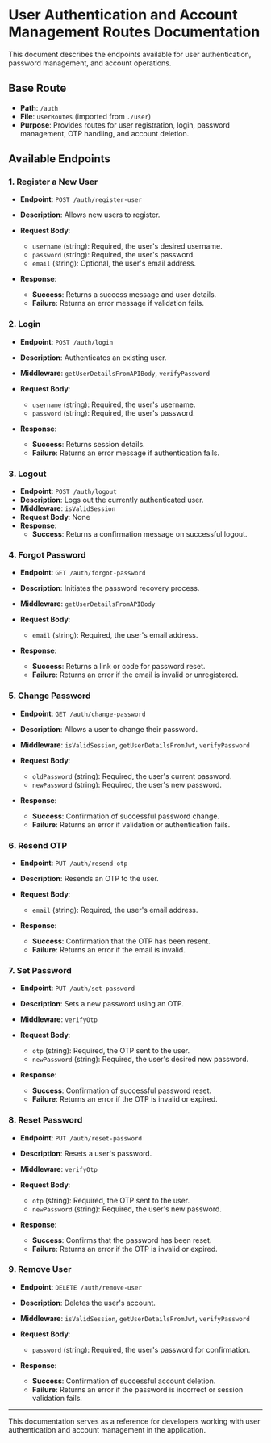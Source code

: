 # User Authentication and Account Management Routes Documentation

This document describes the endpoints available for user authentication, password management, and account operations.

## Base Route
- **Path**: `/auth`
- **File**: `userRoutes` (imported from `./user`)
- **Purpose**: Provides routes for user registration, login, password management, OTP handling, and account deletion.

## Available Endpoints

### 1. Register a New User
- **Endpoint**: `POST /auth/register-user`
- **Description**: Allows new users to register.
- **Request Body**:
  - `username` (string): Required, the user's desired username.
  - `password` (string): Required, the user's password.
  - `email` (string): Optional, the user's email address.

- **Response**:
  - **Success**: Returns a success message and user details.
  - **Failure**: Returns an error message if validation fails.

### 2. Login
- **Endpoint**: `POST /auth/login`
- **Description**: Authenticates an existing user.
- **Middleware**: `getUserDetailsFromAPIBody`, `verifyPassword`
- **Request Body**:
  - `username` (string): Required, the user's username.
  - `password` (string): Required, the user's password.

- **Response**:
  - **Success**: Returns session details.
  - **Failure**: Returns an error message if authentication fails.

### 3. Logout
- **Endpoint**: `POST /auth/logout`
- **Description**: Logs out the currently authenticated user.
- **Middleware**: `isValidSession`
- **Request Body**: None
- **Response**:
  - **Success**: Returns a confirmation message on successful logout.

### 4. Forgot Password
- **Endpoint**: `GET /auth/forgot-password`
- **Description**: Initiates the password recovery process.
- **Middleware**: `getUserDetailsFromAPIBody`
- **Request Body**:
  - `email` (string): Required, the user's email address.

- **Response**:
  - **Success**: Returns a link or code for password reset.
  - **Failure**: Returns an error if the email is invalid or unregistered.

### 5. Change Password
- **Endpoint**: `GET /auth/change-password`
- **Description**: Allows a user to change their password.
- **Middleware**: `isValidSession`, `getUserDetailsFromJwt`, `verifyPassword`
- **Request Body**:
  - `oldPassword` (string): Required, the user's current password.
  - `newPassword` (string): Required, the user's new password.

- **Response**:
  - **Success**: Confirmation of successful password change.
  - **Failure**: Returns an error if validation or authentication fails.

### 6. Resend OTP
- **Endpoint**: `PUT /auth/resend-otp`
- **Description**: Resends an OTP to the user.
- **Request Body**:
  - `email` (string): Required, the user's email address.

- **Response**:
  - **Success**: Confirmation that the OTP has been resent.
  - **Failure**: Returns an error if the email is invalid.

### 7. Set Password
- **Endpoint**: `PUT /auth/set-password`
- **Description**: Sets a new password using an OTP.
- **Middleware**: `verifyOtp`
- **Request Body**:
  - `otp` (string): Required, the OTP sent to the user.
  - `newPassword` (string): Required, the user's desired new password.

- **Response**:
  - **Success**: Confirmation of successful password reset.
  - **Failure**: Returns an error if the OTP is invalid or expired.

### 8. Reset Password
- **Endpoint**: `PUT /auth/reset-password`
- **Description**: Resets a user's password.
- **Middleware**: `verifyOtp`
- **Request Body**:
  - `otp` (string): Required, the OTP sent to the user.
  - `newPassword` (string): Required, the user's new password.

- **Response**:
  - **Success**: Confirms that the password has been reset.
  - **Failure**: Returns an error if the OTP is invalid or expired.

### 9. Remove User
- **Endpoint**: `DELETE /auth/remove-user`
- **Description**: Deletes the user's account.
- **Middleware**: `isValidSession`, `getUserDetailsFromJwt`, `verifyPassword`
- **Request Body**:
  - `password` (string): Required, the user's password for confirmation.

- **Response**:
  - **Success**: Confirmation of successful account deletion.
  - **Failure**: Returns an error if the password is incorrect or session validation fails.

---

This documentation serves as a reference for developers working with user authentication and account management in the application.
